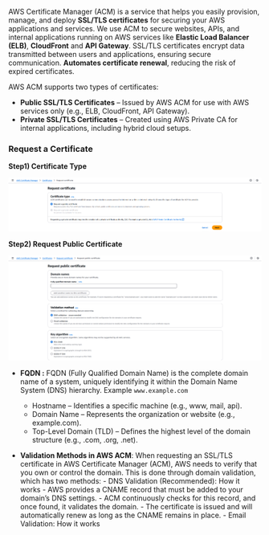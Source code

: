 AWS Certificate Manager (ACM) is a service that helps you easily provision, manage, and deploy **SSL/TLS certificates** for securing your AWS applications and services. We use ACM to secure websites, APIs, and internal applications running on AWS services like **Elastic Load Balancer (ELB)**, **CloudFront** and **API Gateway**. SSL/TLS certificates  encrypt data transmitted between users and applications, ensuring secure communication. **Automates certificate renewal**, reducing the risk of expired certificates.

AWS ACM supports two types of certificates:
- **Public SSL/TLS Certificates** – Issued by AWS ACM for use with AWS services only (e.g., ELB, CloudFront, API Gateway).
- **Private SSL/TLS Certificates** – Created using AWS Private CA for internal applications, including hybrid cloud setups.

### Request a Certificate ###

**Step1) Certificate Type**

![Certificate Type](https://github.com/nawab312/AWS/blob/main/AWS_ACM/Images/Certificate_Type.png)

**Step2) Request Public Certificate**

![Request Public Certificate](https://github.com/nawab312/AWS/blob/main/AWS_ACM/Images/Request_Public_Certificate.png)

- **FQDN :** FQDN (Fully Qualified Domain Name) is the complete domain name of a system, uniquely identifying it within the Domain Name System (DNS) hierarchy. Example `www.example.com`
    - Hostname – Identifies a specific machine (e.g., www, mail, api).
    - Domain Name – Represents the organization or website (e.g., example.com).
    - Top-Level Domain (TLD) – Defines the highest level of the domain structure (e.g., .com, .org, .net).
 
- **Validation Methods in AWS ACM**: When requesting an SSL/TLS certificate in AWS Certificate Manager (ACM), AWS needs to verify that you own or control the domain. This is done through domain validation, which has two methods:
        - DNS Validation (Recommended): How it works
            - AWS provides a CNAME record that must be added to your domain’s DNS settings.
            - ACM continuously checks for this record, and once found, it validates the domain.
            - The certificate is issued and will automatically renew as long as the CNAME remains in place.
        - Email Validation: How it works

